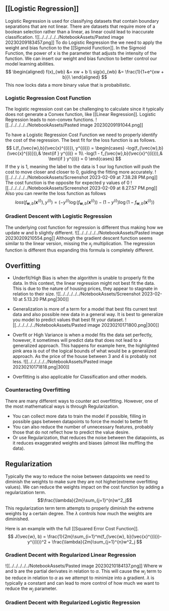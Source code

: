 
## [[Logistic Regression]]
Logistic Regression is used for classifying datasets that contain boundary separations that are not linear. There are datasets that require more of a boolean selection rather than a linear, as linear could lead to inaccurate classification.
![[../../../../../NotebookAssets/Pasted image 20230209183457.png]]
To do Logistic Regression the we need to apply the weight and bias function to the [[Sigmoid Function]]. In the Sigmoid Function, the power of x is the parameter that adjusts the intensity of the function. We can insert our weight and bias function to better control our model learning abilities.
$$
\begin{aligned}
f(x)_{wb} &= xw + b \\
sig(x)_{wb} &= \frac{1}{1+e^{xw + b}}\
\end{aligned}
$$
This now locks data a more binary value that is probabilistic.

### Logistic Regression Cost Function
The logistic regression cost can be challenging to calculate since it typically does not generate a Convex function, like [[Linear Regression]]. Logistic Regression leads to non-convex functions.
![[../../../../../NotebookAssets/Pasted image 20230209191044.png]]

To have a Logistic Regression Cost Function we need to properly identify the cost of the regression. The best fit for the loss function is as follows.
$$
L(f_{\vec{w},b}(\vec{x}^{(i)}), y^{(i)}) = \begin{cases}
    -log(f_{\vec{w},b}(\vec{x}^{(i)})),& \text{if } y^{(i)} = 1\\
    -log(1 - f_{\vec{w},b}(\vec{x}^{(i)})),& \text{if } y^{(i)} = 0
\end{cases}
$$
If the y is 1, meaning the label to the data is 1 our log function will push the cost to move closer and closer to 0, guiding the fitting more accurately.
![[../../../../../NotebookAssets/Screenshot 2023-02-09 at 7.38.28 PM.png]]
The cost function is the opposite for expected y values of 0
![[../../../../../NotebookAssets/Screenshot 2023-02-09 at 8.27.57 PM.png]]
Also you can rewrite the loss function as follows
$$loss(f_{\mathbf{w},b}(\mathbf{x}^{(i)}), y^{(i)}) = (-y^{(i)} \log\left(f_{\mathbf{w},b}\left( \mathbf{x}^{(i)} \right) \right) - \left( 1 - y^{(i)}\right) \log \left( 1 - f_{\mathbf{w},b}\left( \mathbf{x}^{(i)} \right) \right)$$
### Gradient Descent with Logistic Regression 
The underlying cost function for regression is different thus making how we update w and b slightly different.
![[../../../../../NotebookAssets/Pasted image 20230209210554.png]]
Although the gradient descent function seems similar to the linear version, missing the $x_j$ multiplication. The regression function is different thus expanding this formula is completely different.

## Overfitting

* Underfit/High Bias is when the algorithm is unable to properly fit the data. In this context, the linear regression might not best fit the data. This is due to the nature of housing prices, they appear to stagnate in relation to their size. 
![[../../../../../NotebookAssets/Screenshot 2023-02-10 at 5.13.20 PM.png|300]]
* Generalization is more of a term for a model that best fits current test data and also possible new data in a general way. It is best to generalize you model to predict values that best fit your dataset.
![[../../../../../NotebookAssets/Pasted image 20230210171800.png|300]]
* Overfit or High Variance is when a model fits the data set perfectly, however, it sometimes will predict data that does not lead to a generalized approach. This happens for example here, the highlighted pink area is out of the logical bounds of what would be a generalized approach. As the price of the house between 3 and 4 is probably not less.
![[../../../../../NotebookAssets/Pasted image 20230210171818.png|300]]

* Overfitting is also applicable for Classification and other models. 

### Counteracting Overfitting
There are many different ways to counter act overfitting. However, one of the most mathematical ways is through Regularization. 
* You can collect more data to train the model if possible, filling in possible gaps between datapoints to force the model to better fit
* You can also reduce the number of unnecessary features, probably those that do not reflect how to predict the value desire.
* Or use Regularization, that reduces the noise between the datapoints, as it reduces exaggerated weights and biases (almost like muffling the data).

## Regularization

Typically the way to reduce the noise between datapoints we need to diminish the weights to make sure they are not higher(extreme overfitting values). We can reduce the weights impact on the cost function by adding a regularization term. 
$$\frac{\lambda}{2m}\sum_{j=1}^{n}w^2_j$$ This regularization term term attempts to properly diminish the extreme weights by a certain degree. The $\lambda$ controls how much the weights are diminished.

Here is an example with the full [[Squared Error Cost Function]].
$$
J(\vec{w}, b) = \frac{1}{2m}\sum_{i=1}^m(f_{\vec{w}, b}(\vec{x}^{(i)})-y^{(i)})^2 + \frac{\lambda}{2m}\sum_{j=1}^{n}w^2_j
$$

### Gradient Decent with Regularized Linear Regression
![[../../../../../NotebookAssets/Pasted image 20230210184137.png]]
Where w and b are the partial derivates in relation to $\alpha$.
This will cause the $w_j$ term to be reduce in relation to $\alpha$ as we attempt to minimize into a gradient. $\lambda$ is typically a constant and can lead to more control of how much we want to reduce the $w_j$ parameter.
### Gradient Decent with Regularized Logistic Regression

